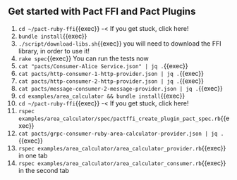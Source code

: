 ## Get started with Pact FFI and Pact Plugins

1. `cd ~/pact-ruby-ffi`{{exec}} -< If you get stuck, click here!
2. `bundle install`{{exec}}
3. `./script/download-libs.sh`{{exec}} you will need to download the FFI library, in order to use it!
4. `rake spec`{{exec}} You can run the tests now
5. `cat "pacts/Consumer-Alice Service.json" | jq .`{{exec}}
6. `cat pacts/http-consumer-1-http-provider.json | jq .`{{exec}}
7. `cat pacts/http-consumer-2-http-provider.json | jq .`{{exec}}
8. `cat pacts/message-consumer-2-message-provider.json | jq .`{{exec}}
9. `cd examples/area_calculator && bundle install`{{exec}}
10. `cd ~/pact-ruby-ffi`{{exec}} -< If you get stuck, click here!
11. `rspec examples/area_calculator/spec/pactffi_create_plugin_pact_spec.rb`{{exec}}
12. `cat pacts/grpc-consumer-ruby-area-calculator-provider.json | jq .`{{exec}}
13. `rspec examples/area_calculator/area_calculator_provider.rb`{{exec}} in one tab
14. `rspec examples/area_calculator/area_calculator_consumer.rb`{{exec}} in the second tab
